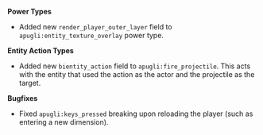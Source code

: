 **Power Types**
- Added new `render_player_outer_layer` field to `apugli:entity_texture_overlay` power type.

**Entity Action Types**
- Added new `bientity_action` field to `apugli:fire_projectile`. This acts with the entity that used the action as the actor and the projectile as the target.

**Bugfixes**
- Fixed `apugli:keys_pressed` breaking upon reloading the player (such as entering a new dimension).